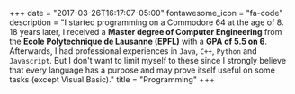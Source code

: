 +++
date = "2017-03-26T16:17:07-05:00"
fontawesome_icon = "fa-code"
description = "I started programming on a Commodore 64 at the age of 8. 18 years later, I received a **Master degree of Computer Engineering** from the **Ecole Polytechnique de Lausanne (EPFL)** with a **GPA of 5.5 on 6**. Afterwards, I had professional experiences in `Java`, `C++`, `Python` and `Javascript`. But I don't want to limit myself to these since I strongly believe that every language has a purpose and may prove itself useful on some tasks (except Visual Basic)."
title = "Programming"
+++
